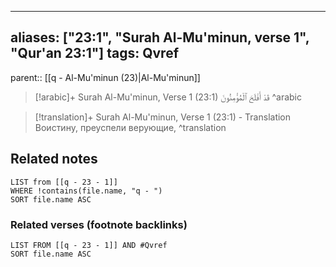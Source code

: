 
---
aliases: ["23:1", "Surah Al-Mu'minun, verse 1", "Qur'an 23:1"]
tags: Qvref
---

parent:: [[q - Al-Mu'minun (23)|Al-Mu'minun]]

> [!arabic]+ Surah Al-Mu'minun, Verse 1 (23:1)
> <span class="quran-arabic"> قَدْ أَفْلَحَ ٱلْمُؤْمِنُونَ</span>
^arabic

> [!translation]+ Surah Al-Mu'minun, Verse 1 (23:1) - Translation
> Воистину, преуспели верующие,
^translation



## Related notes
```dataview
LIST from [[q - 23 - 1]]
WHERE !contains(file.name, "q - ")
SORT file.name ASC
```

### Related verses (footnote backlinks)
```dataview
LIST FROM [[q - 23 - 1]] AND #Qvref
SORT file.name ASC
```

